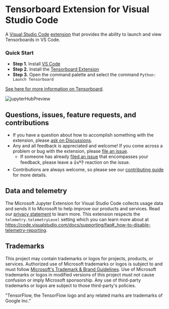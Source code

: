 # Tensorboard Extension for Visual Studio Code

A [Visual Studio Code](https://code.visualstudio.com/) [extension](https://marketplace.visualstudio.com/items?itemName=ms-toolsai.jupyter) that provides the ability to launch and view Tensorboards in VS Code.

### Quick Start
-   **Step 1.** Install [VS Code](https://code.visualstudio.com/)
-   **Step 2.** Install the [Tensorboard Extension](https://marketplace.visualstudio.com/items?itemName=ms-toolsai.vscode-tensorboard)
-   **Step 3.** Open the command palette and select the command `Python: Launch Tensorboard`

[See here for more information on Tensorboard](https://www.tensorflow.org/tensorboard).

![jupyterHubPreview](https://github.com/microsoft/vscode-vscode-tensorboard/assets/1948812/0fadd80c-3455-4408-8be9-8c6441809654)

## Questions, issues, feature requests, and contributions

-   If you have a question about how to accomplish something with the extension, please [ask on Discussions](https://github.com/microsoft/vscode-jupyter/discussions).
-   Any and all feedback is appreciated and welcome! If you come across a problem or bug with the extension, please [file an issue](https://github.com/microsoft/vscode-tensorboard/issues/new).
    -   If someone has already [filed an issue](https://github.com/Microsoft/vscode-tensorboard/issues) that encompasses your feedback, please leave a 👍/👎 reaction on the issue.
-   Contributions are always welcome, so please see our [contributing guide](https://github.com/Microsoft/vscode-tensorboard/blob/main/CONTRIBUTING.md) for more details.

## Data and telemetry

The Microsoft Jupyter Extension for Visual Studio Code collects usage data and sends it to Microsoft to help improve our products and services. Read our [privacy statement](https://privacy.microsoft.com/privacystatement) to learn more. This extension respects the `telemetry.telemetryLevel` setting which you can learn more about at https://code.visualstudio.com/docs/supporting/faq#_how-to-disable-telemetry-reporting.

## Trademarks

This project may contain trademarks or logos for projects, products, or services. Authorized use of Microsoft
trademarks or logos is subject to and must follow
[Microsoft's Trademark & Brand Guidelines](https://www.microsoft.com/en-us/legal/intellectualproperty/trademarks/usage/general).
Use of Microsoft trademarks or logos in modified versions of this project must not cause confusion or imply Microsoft sponsorship.
Any use of third-party trademarks or logos are subject to those third-party's policies.

"TensorFlow, the TensorFlow logo and any related
marks are trademarks of Google Inc.”
